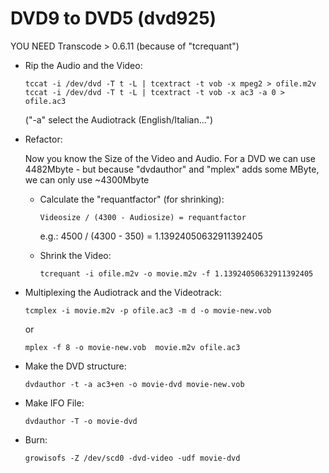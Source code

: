 # DVD9 to DVD5 (dvd925)
YOU NEED Transcode > 0.6.11 (because of "tcrequant")

- Rip the Audio and the Video:
  ```
  tccat -i /dev/dvd -T t -L | tcextract -t vob -x mpeg2 > ofile.m2v 
  tccat -i /dev/dvd -T t -L | tcextract -t vob -x ac3 -a 0 > ofile.ac3 
  ```
  ("-a" select the Audiotrack (English/Italian...") 

- Refactor:

  Now you know the Size of the Video and Audio. For a DVD we can use 4482Mbyte - but because "dvdauthor" and "mplex" adds some MByte, we can only use ~4300Mbyte 
  - Calculate the "requantfactor" (for shrinking):
    ```
    Videosize / (4300 - Audiosize) = requantfactor 
    ```
    e.g.: 4500 / (4300 - 350) = 1.13924050632911392405

  - Shrink the Video:
    ```
    tcrequant -i ofile.m2v -o movie.m2v -f 1.13924050632911392405
    ```
    
- Multiplexing the Audiotrack and the Videotrack:
  ```
  tcmplex -i movie.m2v -p ofile.ac3 -m d -o movie-new.vob
  ```
  or
  ```
  mplex -f 8 -o movie-new.vob  movie.m2v ofile.ac3
  ```

- Make the DVD structure:
  ```
  dvdauthor -t -a ac3+en -o movie-dvd movie-new.vob
  ```
  
- Make IFO File:
  ```
  dvdauthor -T -o movie-dvd
  ```
- Burn:
  ```
  growisofs -Z /dev/scd0 -dvd-video -udf movie-dvd
  ```
